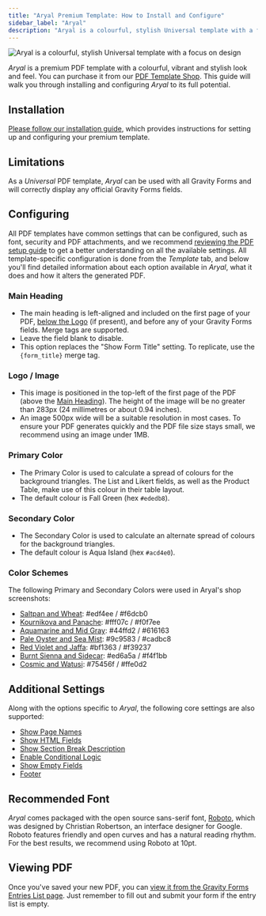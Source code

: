 ```yaml
---
title: "Aryal Premium Template: How to Install and Configure"
sidebar_label: "Aryal"
description: "Aryal is a colourful, stylish Universal template with a focus on design. It's a great fit for businesses with a creative focus."
---
```


![Aryal is a colourful, stylish Universal template with a focus on design](https://resources.gravitypdf.com/uploads/edd/2018/10/aryal-standard.png)

*Aryal* is a premium PDF template with a colourful, vibrant and stylish look and feel. You can purchase it from our [PDF Template Shop](https://gravitypdf.com/shop/aryal/). This guide will walk you through installing and configuring *Aryal* to its full potential.

## Installation 

[Please follow our installation guide](shop-installing-upgrading-premium-templates.md), which provides instructions for setting up and configuring your premium template.

## Limitations 

As a *Universal* PDF template, *Aryal* can be used with all Gravity Forms and will correctly display any official Gravity Forms fields.

## Configuring 

All PDF templates have common settings that can be configured, such as font, security and PDF attachments, and we recommend [reviewing the PDF setup guide](user-setup-pdf.md) to get a better understanding on all the available settings. All template-specific configuration is done from the *Template* tab, and below you'll find detailed information about each option available in *Aryal*, what it does and how it alters the generated PDF.

### Main Heading 
* The main heading is left-aligned and included on the first page of your PDF, [below the Logo](#logo--image) (if present), and before any of your Gravity Forms fields. Merge tags are supported.
* Leave the field blank to disable.
* This option replaces the "Show Form Title" setting. To replicate, use the `{form_title}` merge tag.

### Logo / Image 
* This image is positioned in the top-left of the first page of the PDF (above the [Main Heading](#main-heading)). The height of the image will be no greater than 283px (24 millimetres or about 0.94 inches).
* An image 500px wide will be a suitable resolution in most cases. To ensure your PDF generates quickly and the PDF file size stays small, we recommend using an image under 1MB.

### Primary Color 
* The Primary Color is used to calculate a spread of colours for the background triangles. The List and Likert fields, as well as the Product Table, make use of this colour in their table layout. 
* The default colour is Fall Green (hex `#ededb8`).

### Secondary Color 
* The Secondary Color is used to calculate an alternate spread of colours for the background triangles. 
* The default colour is 
Aqua Island (hex `#acd4e0`).

### Color Schemes 
The following Primary and Secondary Colors were used in Aryal's shop screenshots:
    
 * [Saltpan and Wheat](https://resources.gravitypdf.com/uploads/edd/2018/10/aryal-steel-orange.png): #edf4ee / #f6dcb0
 * [Kournikova and Panache](https://resources.gravitypdf.com/uploads/edd/2018/10/aryal-honey-steel.png): #fff07c / #f0f7ee
 * [Aquamarine and Mid Gray](https://resources.gravitypdf.com/uploads/edd/2018/10/aryal-cyan-gun-metal.png): #44ffd2 / #616163
 * [Pale Oyster and Sea Mist](https://resources.gravitypdf.com/uploads/edd/2018/10/aryal-brown-light-green.png): #9c9583 / #cadbc8
 * [Red Violet and Jaffa](https://resources.gravitypdf.com/uploads/edd/2018/10/aryal-pink-orange.png): #bf1363 / #f39237
 * [Burnt Sienna and Sidecar](https://resources.gravitypdf.com/uploads/edd/2018/10/aryal-red-yellow.png): #ed6a5a / #f4f1bb
 * [Cosmic and Watusi](https://resources.gravitypdf.com/uploads/edd/2018/10/aryal-purple-pink.png): #75456f / #ffe0d2

## Additional Settings 

Along with the options specific to *Aryal*, the following core settings are also supported:

-   [Show Page Names](user-setup-pdf.md#show-page-names)
-   [Show HTML Fields](user-setup-pdf.md#show-html-fields)
-   [Show Section Break Description](user-setup-pdf.md#show-section-break-description)
-   [Enable Conditional Logic](user-setup-pdf.md#enable-conditional-logic)
-   [Show Empty Fields](user-setup-pdf.md#show-empty-fields)
-   [Footer](user-setup-pdf.md#footer)

## Recommended Font 

*Aryal* comes packaged with the open source sans-serif font, [Roboto](https://fonts.google.com/specimen/Roboto), which was designed by Christian Robertson, an interface designer for Google. Roboto features friendly and open curves and has a natural reading rhythm. For the best results, we recommend using Roboto at 10pt.

## Viewing PDF 

Once you've saved your new PDF, you can [view it from the Gravity Forms Entries List page](user-viewing-pdfs.md). Just remember to fill out and submit your form if the entry list is empty.
